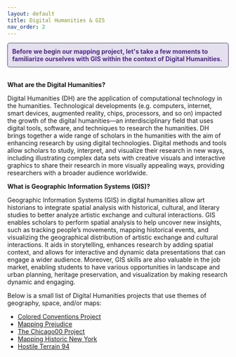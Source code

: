 ```yaml
---
layout: default
title: Digital Humanities & GIS
nav_order: 2
---
```


<div style="border: 1px solid #4E2A84; background-color: #E4E0EE; padding: 10px; border-radius: 5px; color: #4E2A84;">
  <strong>Before we begin our mapping project, let's take a few moments to familiarize ourselves with GIS within the context of Digital Humanities.</strong>
</div>
<br> 

**What are the Digital Humanities?**

Digital Humanities (DH) are the application of computational technology in the humanities. Technological developments (e.g. computers, internet, smart devices, augmented reality, chips, processors, and so on) impacted the growth of the digital humanities—an interdisciplinary field that uses digital tools, software, and techniques to research the humanities. DH brings together a wide range of scholars in the humanities with the aim of enhancing research by using digital technologies. Digital methods and tools allow scholars to study, interpret, and visualize their research in new ways, including illustrating complex data sets with creative visuals and interactive graphics to share their research in more visually appealing ways, providing researchers with a broader audience worldwide. 



**What is Geographic Information Systems (GIS)?**

Geographic Information Systems (GIS) in digital humanities allow art historians to integrate spatial analysis with historical, cultural, and literary studies to better analyze artistic exchange and cultural interactions. GIS enables scholars to perform spatial analysis to help uncover new insights, such as tracking people’s movements, mapping historical events, and visualizing the geographical distribution of artistic exchange and cultural interactions. It aids in storytelling, enhances research by adding spatial context, and allows for interactive and dynamic data presentations that can engage a wider audience. Moreover, GIS skills are also valuable in the job market, enabling students to have various opportunities in landscape and urban planning, heritage preservation, and visualization by making research dynamic and engaging.   

Below is a small list of Digital Humanities projects that use themes of geography, space, and/or maps:  
- [Colored Conventions Project](https://coloredconventions.org/black-illinois-organizing/)
- [Mapping Prejudice](https://mappingprejudice.umn.edu/)
- [The Chicago00 Project](https://1893.chicago00.org/)
- [Mapping Historic New York](https://mappinghny.com/)
- [Hostile Terrain 94](https://www.undocumentedmigrationproject.org/hostileterrain94)
